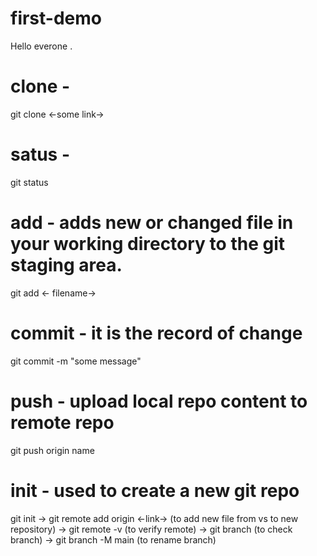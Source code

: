 # first-demo
Hello everone .
# clone - 
git clone <-some link->
# satus -
git status
# add - adds new or changed file in your working directory to the git staging area.
git add <- filename->
# commit - it is the record of change
git commit -m "some message"
# push - upload local repo content to remote repo
git push origin name
# init - used to create a new git repo
git init
-> git remote add origin <-link-> (to add new file from vs to new repository)
-> git remote -v (to verify remote)
-> git branch (to check branch)
-> git branch -M main (to rename branch)